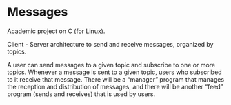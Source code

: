 # Messages
Academic project on C (for Linux).

Client - Server architecture to send and receive messages, organized by topics. 

A user can send messages to a given topic and subscribe to one or more topics. Whenever a message is sent to
a given topic, users who subscribed to it receive that message. There will be a “manager” program that
manages the reception and distribution of messages, and there will be another “feed” program (sends and receives) that is used by
users.
